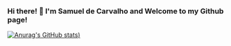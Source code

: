 ### Hi there! 👋 I'm Samuel de Carvalho and Welcome to my Github page! 

[![Anurag's GitHub stats](https://github-readme-stats.vercel.app/api?username=samueldcarvalho&count_private=true&show_icons=true&theme=gruvbox))](https://github.com/anuraghazra/github-readme-stats)

<!--
**samueldcarvalho/samueldcarvalho** is a ✨ _special_ ✨ repository because its `README.md` (this file) appears on your GitHub profile.

Here are some ideas to get you started:

- 🔭 I’m currently working on ...
- 🌱 I’m currently learning ...
- 👯 I’m looking to collaborate on ...
- 🤔 I’m looking for help with ...
- 💬 Ask me about ...
- 📫 How to reach me: ...
- 😄 Pronouns: ...
- ⚡ Fun fact: ...
-->
